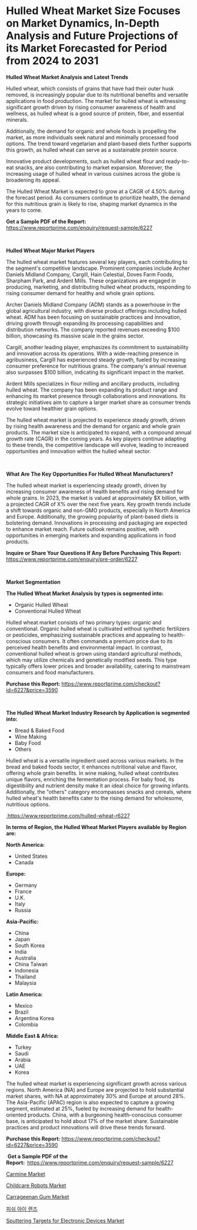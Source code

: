 <p><h1>Hulled Wheat Market Size Focuses on Market Dynamics, In-Depth Analysis and Future Projections of its Market Forecasted for Period from 2024 to 2031</h1></p><p><strong>Hulled Wheat Market Analysis and Latest Trends</strong></p>
<p><p>Hulled wheat, which consists of grains that have had their outer husk removed, is increasingly popular due to its nutritional benefits and versatile applications in food production. The market for hulled wheat is witnessing significant growth driven by rising consumer awareness of health and wellness, as hulled wheat is a good source of protein, fiber, and essential minerals. </p><p>Additionally, the demand for organic and whole foods is propelling the market, as more individuals seek natural and minimally processed food options. The trend toward vegetarian and plant-based diets further supports this growth, as hulled wheat can serve as a sustainable protein source. </p><p>Innovative product developments, such as hulled wheat flour and ready-to-eat snacks, are also contributing to market expansion. Moreover, the increasing usage of hulled wheat in various cuisines across the globe is broadening its appeal. </p><p>The Hulled Wheat Market is expected to grow at a CAGR of 4.50% during the forecast period. As consumers continue to prioritize health, the demand for this nutritious grain is likely to rise, shaping market dynamics in the years to come.</p></p>
<p><strong>Get a Sample PDF of the Report:&nbsp;</strong> <a href="https://www.reportprime.com/enquiry/request-sample/6227">https://www.reportprime.com/enquiry/request-sample/6227</a></p>
<p>&nbsp;</p>
<p><strong>Hulled Wheat Major Market Players</strong></p>
<p><p>The hulled wheat market features several key players, each contributing to the segment's competitive landscape. Prominent companies include Archer Daniels Midland Company, Cargill, Hain Celestial, Doves Farm Foods, Sharpham Park, and Ardent Mills. These organizations are engaged in producing, marketing, and distributing hulled wheat products, responding to rising consumer demand for healthy and whole grain options.</p><p>Archer Daniels Midland Company (ADM) stands as a powerhouse in the global agricultural industry, with diverse product offerings including hulled wheat. ADM has been focusing on sustainable practices and innovation, driving growth through expanding its processing capabilities and distribution networks. The company reported revenues exceeding $100 billion, showcasing its massive scale in the grains sector.</p><p>Cargill, another leading player, emphasizes its commitment to sustainability and innovation across its operations. With a wide-reaching presence in agribusiness, Cargill has experienced steady growth, fueled by increasing consumer preference for nutritious grains. The company's annual revenue also surpasses $100 billion, indicating its significant impact in the market.</p><p>Ardent Mills specializes in flour milling and ancillary products, including hulled wheat. The company has been expanding its product range and enhancing its market presence through collaborations and innovations. Its strategic initiatives aim to capture a larger market share as consumer trends evolve toward healthier grain options.</p><p>The hulled wheat market is projected to experience steady growth, driven by rising health awareness and the demand for organic and whole grain products. The market size is anticipated to expand, with a compound annual growth rate (CAGR) in the coming years. As key players continue adapting to these trends, the competitive landscape will evolve, leading to increased opportunities and innovation within the hulled wheat sector.</p></p>
<p>&nbsp;</p>
<p><strong>What Are The Key Opportunities For Hulled Wheat Manufacturers?</strong></p>
<p><p>The hulled wheat market is experiencing steady growth, driven by increasing consumer awareness of health benefits and rising demand for whole grains. In 2023, the market is valued at approximately $X billion, with a projected CAGR of X% over the next five years. Key growth trends include a shift towards organic and non-GMO products, especially in North America and Europe. Additionally, the growing popularity of plant-based diets is bolstering demand. Innovations in processing and packaging are expected to enhance market reach. Future outlook remains positive, with opportunities in emerging markets and expanding applications in food products.</p></p>
<p><strong>Inquire or Share Your Questions If Any Before Purchasing This Report:</strong> <a href="https://www.reportprime.com/enquiry/pre-order/6227">https://www.reportprime.com/enquiry/pre-order/6227</a></p>
<p>&nbsp;</p>
<p><strong>Market Segmentation</strong></p>
<p><strong>The Hulled Wheat Market Analysis by types is segmented into:</strong></p>
<p><ul><li>Organic Hulled Wheat</li><li>Conventional Hulled Wheat</li></ul></p>
<p><p>Hulled wheat market consists of two primary types: organic and conventional. Organic hulled wheat is cultivated without synthetic fertilizers or pesticides, emphasizing sustainable practices and appealing to health-conscious consumers. It often commands a premium price due to its perceived health benefits and environmental impact. In contrast, conventional hulled wheat is grown using standard agricultural methods, which may utilize chemicals and genetically modified seeds. This type typically offers lower prices and broader availability, catering to mainstream consumers and food manufacturers.</p></p>
<p><strong>Purchase this Report:&nbsp;</strong><a href="https://www.reportprime.com/checkout?id=6227&price=3590">https://www.reportprime.com/checkout?id=6227&price=3590</a></p>
<p>&nbsp;</p>
<p><strong>The Hulled Wheat Market Industry Research by Application is segmented into:</strong></p>
<p><ul><li>Bread & Baked Food</li><li>Wine Making</li><li>Baby Food</li><li>Others</li></ul></p>
<p><p>Hulled wheat is a versatile ingredient used across various markets. In the bread and baked foods sector, it enhances nutritional value and flavor, offering whole grain benefits. In wine making, hulled wheat contributes unique flavors, enriching the fermentation process. For baby food, its digestibility and nutrient density make it an ideal choice for growing infants. Additionally, the "others" category encompasses snacks and cereals, where hulled wheat's health benefits cater to the rising demand for wholesome, nutritious options.</p></p>
<p><a href="https://www.reportprime.com/hulled-wheat-r6227">&nbsp;https://www.reportprime.com/hulled-wheat-r6227</a></p>
<p><strong>In terms of Region, the Hulled Wheat Market Players available by Region are:</strong></p>
<p>
    <p> <strong> North America: </strong>
        <ul>
            <li>United States</li>
            <li>Canada</li>
        </ul>
        </p> 
    <p> <strong> Europe: </strong>
        <ul>
            <li>Germany</li>
            <li>France</li>
            <li>U.K.</li>
            <li>Italy</li>
            <li>Russia</li>
        </ul>
        </p> 
    <p> <strong> Asia-Pacific: </strong>
        <ul>
            <li>China</li>
            <li>Japan</li>
            <li>South Korea</li>
            <li>India</li>
            <li>Australia</li>
            <li>China Taiwan</li>
            <li>Indonesia</li>
            <li>Thailand</li>
            <li>Malaysia</li>
        </ul>
        </p> 
    <p> <strong> Latin America: </strong>
        <ul>
            <li>Mexico</li>
            <li>Brazil</li>
            <li>Argentina Korea</li>
            <li>Colombia</li>
        </ul>
        </p> 
    <p> <strong> Middle East & Africa: </strong>
        <ul>
            <li>Turkey</li>
            <li>Saudi</li>
            <li>Arabia</li>
            <li>UAE</li>
            <li>Korea</li>
        </ul>
    </p>
    </p>
<p><p>The hulled wheat market is experiencing significant growth across various regions. North America (NA) and Europe are projected to hold substantial market shares, with NA at approximately 30% and Europe at around 28%. The Asia-Pacific (APAC) region is also expected to capture a growing segment, estimated at 25%, fueled by increasing demand for health-oriented products. China, with a burgeoning health-conscious consumer base, is anticipated to hold about 17% of the market share. Sustainable practices and product innovations will drive these trends forward.</p></p>
<p><strong>Purchase this Report: </strong><a href="https://www.reportprime.com/checkout?id=6227&price=3590">https://www.reportprime.com/checkout?id=6227&price=3590</a></p>
<p>&nbsp;<strong>Get a Sample PDF of the Report:&nbsp;&nbsp;</strong><a href="https://www.reportprime.com/enquiry/request-sample/6227">https://www.reportprime.com/enquiry/request-sample/6227</a></p>
<p><strong></strong></p>
<p><p><a href="https://medium.com/@crystalwastonh89/global-carmine-market-size-and-market-trends-analysis-by-regional-outlook-competitive-strategies-3f4bf940c99f">Carmine Market</a></p><p><a href="https://www.linkedin.com/pulse/what-innovations-shaping-childcare-robots-market-application-q40nc?trackingId=%2B9KitEn7QhuspHwSO%2BVs2A%3D%3D">Childcare Robots Market</a></p><p><a href="https://medium.com/@crystalwastonh89/carrageenan-gum-market-research-report-includes-analysis-on-market-size-share-and-growth-rate-at-9-4b56ad95a913">Carrageenan Gum Market</a></p><p><a href="https://github.com/sougarounis/Market-Research-Report-List-6/blob/main/24137874664.md">피쉬 아이 렌즈</a></p><p><a href="https://issuu.com/reportprime-2/docs/sputtering-targets-for-electronic-d_83af8fea887d26">Sputtering Targets for Electronic Devices Market</a></p></p>